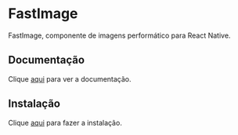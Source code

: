 # FastImage

FastImage, componente de imagens performático para React Native.

## Documentação

Clique [aqui](https://github.com/DylanVann/react-native-fast-image) para ver a documentação.

## Instalação

Clique [aqui](https://www.npmjs.com/package/react-native-fast-image) para fazer a instalação.